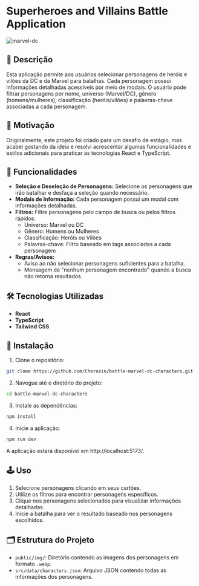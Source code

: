 # Superheroes and Villains Battle Application

![marvel-dc](https://github.com/user-attachments/assets/8a40204f-f99a-4f84-b54d-cdaa84834815)

## 📖 Descrição

Esta aplicação permite aos usuários selecionar personagens de heróis e vilões da DC e da Marvel para batalhas. Cada personagem possui informações detalhadas acessíveis por meio de modais. O usuário pode filtrar personagens por nome, universo (Marvel/DC), gênero (homens/mulheres), classificação (heróis/vilões) e palavras-chave associadas a cada personagem.

## 🎯 Motivação

Originalmente, este projeto foi criado para um desafio de estágio, mas acabei gostando da ideia e resolvi acrescentar algumas funcionalidades e estilos adicionais para praticar as tecnologias React e TypeScript.

## 🚀 Funcionalidades

- **Seleção e Deseleção de Personagens:** Selecione os personagens que irão batalhar e desfaça a seleção quando necessário.
- **Modais de Informação:** Cada personagem possui um modal com informações detalhadas.
- **Filtros:** Filtre personagens pelo campo de busca ou pelos filtros rápidos:
  - Universo: Marvel ou DC
  - Gênero: Homens ou Mulheres
  - Classificação: Heróis ou Vilões
  - Palavras-chave: Filtro baseado em tags associadas a cada personagem
- **Regras/Avisos:**
  - Aviso ao não selecionar personagens suficientes para a batalha.
  - Mensagem de "nenhum personagem encontrado" quando a busca não retorna resultados.

## 🛠️ Tecnologias Utilizadas

- **React**
- **TypeScript**
- **Tailwind CSS**

 ## 💾 Instalação

1. Clone o repositório:
  ```bash
  git clone https://github.com/Cherezin/battle-marvel-dc-characters.git
  ```
   
2. Navegue até o diretório do projeto:
  ```bash
  cd battle-marvel-dc-characters
  ```

3. Instale as dependências:
  ```bash
  npm install
  ```

4. Inicie a aplicação:
  ```bash
  npm run dev
  ```

A aplicação estará disponível em http://localhost:5173/.

## 🕹️ Uso

1. Selecione personagens clicando em seus cartões.
2. Utilize os filtros para encontrar personagens específicos.
3. Clique nos personagens selecionados para visualizar informações detalhadas.
4. Inicie a batalha para ver o resultado baseado nos personagens escolhidos.

## 🗂️ Estrutura do Projeto

- `public/img/`: Diretório contendo as imagens dos personagens em formato `.webp`.
- `src/data/characters.json`: Arquivo JSON contendo todas as informações dos personagens.
